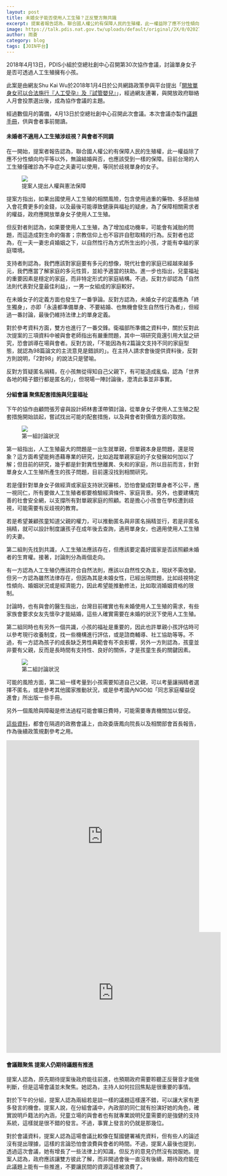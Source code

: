 ```yaml
---
layout: post
title: 未婚女子能否使用人工生殖？正反雙方無共識
excerpt: 提案者報告認為，聯合國人權公約有保障人民的生殖權，此一權益除了應不分性傾向均平等以外，無論結婚與否，也應該受到一樣的保障。目前台灣的人工生殖僅確診為不孕症之夫妻可以使用，等同於歧視單身的女子。但反對者認為，在一夫一妻忠貞婚姻之下，以自然性行為方式所生出的小孩，才能有幸福的家庭環境。
image: https://talk.pdis.nat.gov.tw/uploads/default/original/2X/0/0202729ee380f76be840ca1d873218ac133bed9c.JPG
author: 雨蒼
category: blog
tags: [JOIN平台]
---
```


2018年4月13日，PDIS小組於空總社創中心召開第30次協作會議，討論單身女子是否可透過人工生殖擁有小孩。

此案是由網友Shu Kai Wu於2018年1月4日於公共網路政策參與平台提出「[開放單身女可以合法施行『人工受孕』及『試管嬰兒』](https://join.gov.tw/idea/detail/53479b9a-8cbb-4ea0-9f16-2294c97f24ac)」，經過網友連署，與開放政府聯絡人月會投票選出後，成為協作會議的主題。

經過數個月的籌備，4月13日於空總社創中心召開此次會議。本次會議亦製作[議題手冊](https://hackmd.io/c/Byg3w0-if/)，供與會者事前閱讀。

#### 未婚者不適用人工生殖涉歧視？與會者不同調

在一開始，提案者報告認為，聯合國人權公約有保障人民的生殖權，此一權益除了應不分性傾向均平等以外，無論結婚與否，也應該受到一樣的保障。目前台灣的人工生殖僅確診為不孕症之夫妻可以使用，等同於歧視單身的女子。

<figure>
  <img src="https://talk.pdis.nat.gov.tw/uploads/default/original/2X/5/5a1cf8bdc150045df2c754c4022e445faf2b5383.JPG">
  <figcaption>提案人提出人權與憲法保障</figcaption>
</figure>

提案方指出，如果出國使用人工生殖的相關風險，包含使用過重的藥物、多胚胎植入會花費更多的金錢，以及最後可能導致健康與福祉的疑慮，為了保障相關需求者的權益，政府應開放單身女子使用人工生殖。

但反對者則認為，如果要使用人工生殖，為了增加成功機率，可能會有減胎的問題，而這造成對生命的傷害；宗教信仰上也不容許自慰取精的行為。反對者也認為，在一夫一妻忠貞婚姻之下，以自然性行為方式所生出的小孩，才能有幸福的家庭環境。

支持者則認為，我們應該對家庭要有多元的想像，現代社會的家庭已經越來越多元，我們應當了解家庭的多元性質，並給予適當的扶助。進一步也指出，兒童福祉的重要因素是穩定的家庭，而非特定形式的家庭結構。不過，反對方卻認為「自然法則代表對兒童最佳利益」，一男一女組成的家庭較好。

在未婚女子的定義方面也發生了一番爭論。反對方認為，未婚女子的定義應為「終生獨身」，亦即「永遠都準備單身、不要結婚、也無機會發生自然性行為者」，但經過一番討論，最後仍維持法律上的單身定義。

對於參考資料方面，雙方也進行了一番交鋒。衛福部所準備之資料中，關於反對此次提案的三項資料中被與會老師指出有嚴重問題，其中一項研究竟還引用大鼠之研究，恐會誤導在場與會者。反對方說，「不能因為有2篇論文支持不同的家庭型態，就認為98篇論文的主流意見是錯誤的」。在主持人請求會後提供資料後，反對方則說明，「2對98」的說法只是譬喻。

反對方質疑匿名捐精，在小孩無從得知自己父親下，有可能造成亂倫，認為「世界各地的精子銀行都是匿名的」，但現場一陣討論後，澄清此事並非事實。

#### 分組會議 聚焦配套措施與兒童福祉

下午的協作由顧問張芳睿與設計師林書漾帶領討論，從單身女子使用人工生殖之配套措施開始談起，嘗試找出可能的配套措施，以及與會者對價值方面的取捨。

<figure>
  <img src="https://talk.pdis.nat.gov.tw/uploads/default/optimized/2X/4/49e4e28b08cf172f38330f7ecece0e7331f2e0a8_1_690x388.JPG">
  <figcaption>第一組討論狀況</figcaption>
</figure>

第一組指出，人工生殖最大的問題是一出生就單親，但單親本身是問題，還是現象？這方面希望能夠憑藉專業的研究，比如追蹤單親家庭的子女發展如何加以了解；但目前的研究，幾乎都是針對異性戀離異、失和的家庭，所以目前而言，針對單身女人工生殖所產生的孩子問題，目前還沒找到相關研究。

若是僅針對單身女子做經濟或家庭支持狀況審核，恐怕會變成對單身者不公平，應一視同仁，所有要做人工生殖者都要檢驗經濟條件、家庭背景。另外，也要建構完善的社會安全網，以支撐所有對單親家庭的照顧。若是擔心小孩會在學校遭到歧視，可能需要有反歧視的教育。

若是希望兼顧孩童知道父親的權力，可以推動匿名與非匿名捐精並行，若是非匿名捐精，就可以設計制度讓孩子在成年後去查詢，適用單身女，也適用使用人工生殖的夫妻。

第二組則先找到共識，人工生殖法應該存在，但應該要定義好國家是否該照顧未婚者的生育權。接著，討論則分為兩個走向。

有一方認為人工生殖仍應該符合自然法則，應該以自然性交為主，現狀不需改變。但另一方認為雖然法律存在，但因為其是未婚女性，已經出現問題，比如歧視特定性傾向、婚姻狀況或是經濟能力，因此希望能推動修法，比如取消婚姻資格的限制。

討論時，也有與會的醫生指出，台灣目前確實也有未婚使用人工生殖的需求，有些家族會要求女友先懷孕才能結婚，這些人確實需要在未婚的狀況下使用人工生殖。

第二組同時也有另外一個共識，小孩的福祉是重要的，因此也許單親小孩評估時可以參考現行收養制度，找一些機構進行評估，或是諮商輔導、社工協助等等。不過，有一方認為孩子的成長缺乏男性典範會有不良影響，另外一方則認為，孩童並非要有父親，反而是長時間有支持性、良好的關係，才是孩童生長的關鍵因素。

<figure>
  <img src="https://talk.pdis.nat.gov.tw/uploads/default/optimized/2X/6/6e3c02e8e699a83a77c344dd21ca86e958c173aa_1_690x388.JPG">
  <figcaption>第二組討論狀況</figcaption>
</figure>

可能的風險方面，第二組一樣考量到小孩需要知道自己父親，可以考量讓捐精者選擇不匿名，或是參考其他國家推動狀況，或是參考國內NGO如「同志家庭權益促進會」所出版一些手冊。

另外一個風險與障礙是修法過程可能會曠日費時，可能需要專責機關加以督促。

[這些資料](https://realtimeboard.com/app/board/o9J_kzqyEfc=/)，都會在隔週的政務會議上，由政委唐鳳向院長以及相關部會首長報告，作為後續政策規劃參考之用。

<iframe width="100%" height="500" title="realtimeboard" src="https://realtimeboard.com/app/embed/o9J_kzqyEfc=/?&pres=1" frameborder="0" scrolling="no" allowfullscreen></iframe>

<iframe width="560" height="315" src="https://www.youtube.com/embed/5f2lxZqZjXE" frameborder="0" allowfullscreen></iframe>

#### 會議難聚焦 提案人仍期待議題有推進

提案人認為，原先期待提案後政府能往前進，也預期政府需要聆聽正反聲音才能做判斷，但是這場會議並未聚焦。她認為，主持人如何拉回焦點是很重要的事情。

對於下午的分組，提案人認為兩組若是談一樣的議題這樣還不錯，可以讓大家有更多發言的機會。提案人說，在分組會議中，內政部的同仁就有扮演好她的角色，確實說明戶籍法的內涵，兒童立場的與會者也有就專業說明兒童需要的是強健的支持系統，這樣就是很不錯的發言。不過，事實上發言的仍就是那幾位。

對於會議資料，提案人認為這場會議比較像在幫國健署補充資料，但有些人的論述沒有提出理據，這樣的言論恐怕會浪費與會者的時間。不過，提案人最後也提到，透過這次會議，她有增長了一些法律上的知識，但反方的意見仍然沒有說服她。提案人認為，政府應該讓雙方彼此了解，而非開過會後一直沒有後續，期待政府能在此議題上能有一些推進，不要讓民間的資源這樣被浪費了。
